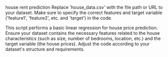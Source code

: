 house rent prediction
Replace 'house_data.csv' with the file path or URL to your dataset. Make sure to specify the correct features and target variable ('feature1', 'feature2', etc. and 'target') in the code.

This script performs a basic linear regression for house price prediction. Ensure your dataset contains the necessary features related to the house characteristics (such as size, number of bedrooms, location, etc.) and the target variable (the house prices). Adjust the code according to your dataset's structure and requirements.
